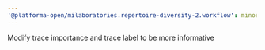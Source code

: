 ```yaml
---
'@platforma-open/milaboratories.repertoire-diversity-2.workflow': minor
---
```


Modify trace importance and trace label to be more informative
